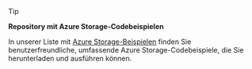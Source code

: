 > [!TIP]
> 
> **Repository mit Azure Storage-Codebeispielen**
> 
> In unserer Liste mit [Azure Storage-Beispielen](https://docs.microsoft.com/en-us/azure/storage/storage-samples-dotnet) finden Sie benutzerfreundliche, umfassende Azure Storage-Codebeispiele, die Sie herunterladen und ausführen können.




<!--HONumber=Jan17_HO4-->


